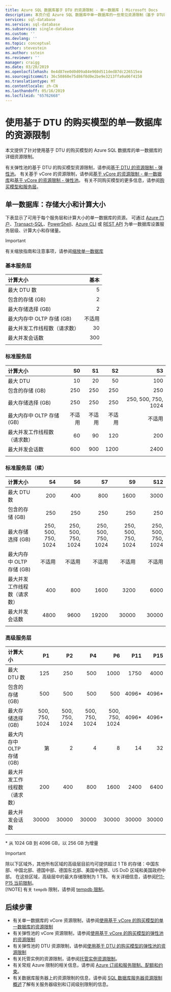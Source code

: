 ```yaml
---
title: Azure SQL 数据库基于 DTU 的资源限制 - 单一数据库 | Microsoft Docs
description: 本页介绍 Azure SQL 数据库中单一数据库的一些常见资源限制（基于 DTU）。
services: sql-database
ms.service: sql-database
ms.subservice: single-database
ms.custom: ''
ms.devlang: ''
ms.topic: conceptual
author: stevestein
ms.author: sstein
ms.reviewer: ''
manager: craigg
ms.date: 03/20/2019
ms.openlocfilehash: 0e4d87ee0d0d09a84e960d511ded87dc226515ea
ms.sourcegitcommit: 36c50860e75d86f0d0e2be9e3213ffa9a06f4150
ms.translationtype: MT
ms.contentlocale: zh-CN
ms.lasthandoff: 05/16/2019
ms.locfileid: "65762668"
---
```

# <a name="resource-limits-for-single-databases-using-the-dtu-based-purchasing-model"></a>使用基于 DTU 的购买模型的单一数据库的资源限制

本文提供了针对使用基于 DTU 的购买模型的 Azure SQL 数据库的单一数据库的详细资源限制。

有关弹性池的基于 DTU 的购买模型资源限制，请参阅[基于 DTU 的资源限制 - 弹性池](sql-database-dtu-resource-limits-elastic-pools.md)。 有关基于 vCore 的资源限制，请参阅[基于 vCore 的资源限制 - 单一数据库](sql-database-vcore-resource-limits-single-databases.md)和[基于 vCore 的资源限制 - 弹性池](sql-database-vcore-resource-limits-elastic-pools.md)。 有关不同购买模型的更多信息，请参阅[购买模型和服务层](sql-database-purchase-models.md)。

## <a name="single-database-storage-sizes-and-compute-sizes"></a>单一数据库：存储大小和计算大小

下表显示了可用于每个服务层和计算大小的单一数据库的资源。 可通过 [Azure 门户](sql-database-single-databases-manage.md#manage-an-existing-sql-database-server)、[Transact-SQL](sql-database-single-databases-manage.md#transact-sql-manage-sql-database-servers-and-single-databases)、[PowerShell](sql-database-single-databases-manage.md#powershell-manage-sql-database-servers-and-single-databases)、[Azure CLI](sql-database-single-databases-manage.md#azure-cli-manage-sql-database-servers-and-single-databases) 或 [REST API](sql-database-single-databases-manage.md#rest-api-manage-sql-database-servers-and-single-databases) 为单一数据库设置服务层级、计算大小和存储量。

> [!IMPORTANT]
> 有关缩放指南和注意事项，请参阅[缩放单一数据库](sql-database-single-database-scale.md)

### <a name="basic-service-tier"></a>基本服务层

| **计算大小** | **基本** |
| :--- | --: |
| 最大 DTU 数 | 5 |
| 包含的存储 (GB) | 2 |
| 最大存储选择 (GB) | 2 |
| 最大内存中 OLTP 存储 (GB) |不适用 |
| 最大并发工作线程数（请求数） | 30 |
| 最大并发会话数 | 300 |
|||

### <a name="standard-service-tier"></a>标准服务层

| **计算大小** | **S0** | **S1** | **S2** | **S3** |
| :--- |---:| ---:|---:|---:|
| 最大 DTU | 10 | 20 | 50 | 100 |
| 包含的存储 (GB) | 250 | 250 | 250 | 250 |
| 最大存储选择 (GB) | 250 | 250 | 250 | 250, 500, 750, 1024 |
| 最大内存中 OLTP 存储 (GB) | 不适用 | 不适用 | 不适用 | 不适用 |
| 最大并发工作线程数（请求数）| 60 | 90 | 120 | 200 |
| 最大并发会话数 |600 | 900 | 1200 | 2400 |
||||||

### <a name="standard-service-tier-continued"></a>标准服务层（续）

| **计算大小** | **S4** | **S6** | S7 | S9 | S12 |
| :--- |---:| ---:|---:|---:|---:|
| 最大 DTU 数 | 200 | 400 | 800 | 1600 | 3000 |
| 包含的存储 (GB) | 250 | 250 | 250 | 250 | 250 |
| 最大存储选择 (GB) | 250, 500, 750, 1024 | 250, 500, 750, 1024 | 250, 500, 750, 1024 | 250, 500, 750, 1024 | 250, 500, 750, 1024 |
| 最大内存中 OLTP 存储 (GB) | 不适用 | 不适用 | 不适用 | 不适用 |不适用 |
| 最大并发工作线程数（请求数）| 400 | 800 | 1600 | 3200 |6000 |
| 最大并发会话数 |4800 | 9600 | 19200 | 30000 |30000 |
|||||||

### <a name="premium-service-tier"></a>高级服务层

| **计算大小** | **P1** | **P2** | **P4** | **P6** | **P11** | **P15** |
| :--- |---:|---:|---:|---:|---:|---:|
| 最大 DTU 数 | 125 | 250 | 500 | 1000 | 1750 | 4000 |
| 包含的存储 (GB) | 500 | 500 | 500 | 500 | 4096* | 4096* |
| 最大存储选择 (GB) | 500, 750, 1024 | 500, 750, 1024 | 500, 750, 1024 | 500, 750, 1024 | 4096* | 4096* |
| 最大内存中 OLTP 存储 (GB) | 第 | 2 | 4 | 8 | 14 | 32 |
| 最大并发工作线程数（请求数）| 200 | 400 | 800 | 1600 | 2400 | 6400 |
| 最大并发会话数 | 30000 | 30000 | 30000 | 30000 | 30000 | 30000 |
|||||||

\* 从 1024 GB 到 4096 GB，以 256 GB 为增量

> [!IMPORTANT]
> 除以下区域外，其他所有区域的高级层目前均可提供超过 1 TB 的存储：中国东部、中国北部、德国中部、德国东北部、美国中西部、US DoD 区域和美国政府中部。 在这些区域，高级层中的最大存储限制为 1 TB。  有关详细信息，请参阅[P11-P15 当前限制](sql-database-single-database-scale.md#p11-and-p15-constraints-when-max-size-greater-than-1-tb)。  
> [!NOTE]
> 有关 `tempdb` 限制，请参阅 [tempdb 限制](https://docs.microsoft.com/sql/relational-databases/databases/tempdb-database?view=sql-server-2017#tempdb-database-in-sql-database)。

## <a name="next-steps"></a>后续步骤

- 有关单一数据库的 vCore 资源限制，请参阅[使用基于 vCore 的购买模型的单一数据库的资源限制](sql-database-vcore-resource-limits-single-databases.md)
- 有关弹性池的 vCore 资源限制，请参阅[使用基于 vCore 的购买模型的弹性池的资源限制](sql-database-vcore-resource-limits-elastic-pools.md)
- 有关弹性池的 DTU 资源限制，请参阅[使用基于 DTU 的购买模型的弹性池的资源限制](sql-database-dtu-resource-limits-elastic-pools.md)
- 有关托管实例的资源限制，请参阅[托管实例资源限制](sql-database-managed-instance-resource-limits.md)。
- 有关常规 Azure 限制的相关信息，请参阅 [Azure 订阅和服务限制、配额和约束](../azure-subscription-service-limits.md)。
- 有关数据库服务器上的资源限制的信息，请参阅 [SQL 数据库服务器资源限制概述](sql-database-resource-limits-database-server.md)了解有关服务器级别和订阅级别限制的信息。
